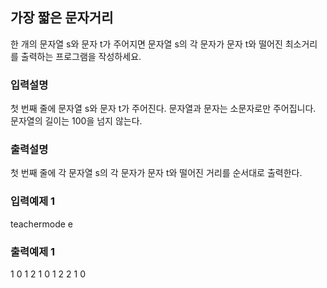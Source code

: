 ## 가장 짧은 문자거리

한 개의 문자열 s와 문자 t가 주어지면 문자열 s의 각 문자가 문자 t와 떨어진 최소거리를 출력하는 프로그램을 작성하세요.

### 입력설명

첫 번째 줄에 문자열 s와 문자 t가 주어진다.
문자열과 문자는 소문자로만 주어집니다. 문자열의 길이는 100을 넘지 않는다.

### 출력설명

첫 번째 줄에 각 문자열 s의 각 문자가 문자 t와 떨어진 거리를 순서대로 출력한다.

### 입력예제 1

teachermode e

### 출력예제 1

1 0 1 2 1 0 1 2 2 1 0
